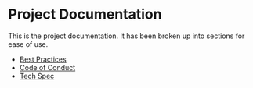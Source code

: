 # Project Documentation
This is the project documentation. It has been broken up into sections for ease of use.

- [Best Practices](./Best_Practices.md)
- [Code of Conduct](./Code_of_Conduct.md)
- [Tech Spec](./Tech_Spec.md)